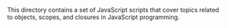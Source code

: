 This directory contains a set of JavaScript scripts that cover topics related to objects, scopes, and closures in JavaScript programming.
